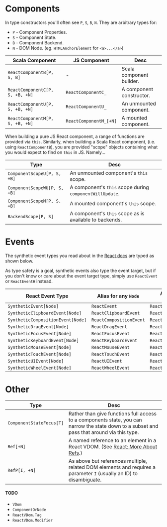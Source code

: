# Components

In type constructors you'll often see `P`, `S`, `B`, `N`.
They are arbitrary types for:
* `P` - Component Properties.
* `S` - Component State.
* `B` - Component Backend.
* `N` - DOM Node. (eg. `HTMLAnchorElement` for `<a>...</a>`)

| Scala Component | JS Component | Desc |
| --------------- | ------------ | ---- |
| `ReactComponentB[P, S, B]`      | -                      | Scala component builder. |
| `ReactComponentC[P, S, +B, +N]` | `ReactComponentC_`     | A component constructor. |
| `ReactComponentU[P, S, +B, +N]` | `ReactComponentU_`     | An unmounted component.  |
| `ReactComponentM[P, S, +B, +N]` | `ReactComponentM_[+N]` | A mounted component.     |

When building a pure JS React component, a range of functions are provided via `this`.
Similarly, when building a Scala React component, (i.e. using `ReactComponentB`),
you are provided "scope" objects containing what you would expect to find on `this` in JS.
Namely...

| Type | Desc |
| ---- | ---- |
| `ComponentScopeU[P, S, +B]` | An unmounted component's `this` scope. |
| `ComponentScopeWU[P, S, +B]` | A component's `this` scope during `componentWillUpdate`. |
| `ComponentScopeM[P, S, +B]` | A mounted component's `this` scope. |
| `BackendScope[P, S]` | A component's `this` scope as is available to backends. |

# Events

The synthetic event types you read about in the [React docs](http://facebook.github.io/react/docs/events.html)
are typed as shown below.

As type safety is a goal, synthetic events also type the event target,
but if you don't know or care about the event target type, simply use `ReactEvent` or `ReactEventH` instead.

| React Event Type | Alias for any `Node` | Aliases `Node` to `+HTMLElement` |
| ---- | ---- | ---- |
| `SyntheticEvent[Node]` | `ReactEvent` | `ReactEventH` |
| `SyntheticClipboardEvent[Node]` | `ReactClipboardEvent` | `ReactClipboardEventH` |
| `SyntheticCompositionEvent[Node]` | `ReactCompositionEvent` | `ReactCompositionEventH` |
| `SyntheticDragEvent[Node]` | `ReactDragEvent` | `ReactDragEventH` |
| `SyntheticFocusEvent[Node]` | `ReactFocusEvent` | `ReactFocusEventH` |
| `SyntheticKeyboardEvent[Node]` | `ReactKeyboardEvent` | `ReactKeyboardEventH` |
| `SyntheticMouseEvent[Node]` | `ReactMouseEvent` | `ReactMouseEventH` |
| `SyntheticTouchEvent[Node]` | `ReactTouchEvent` | `ReactTouchEventH` |
| `SyntheticUIEvent[Node]` | `ReactUIEvent` | `ReactUIEventH` |
| `SyntheticWheelEvent[Node]` | `ReactWheelEvent` | `ReactWheelEventH` |

# Other

| Type | Desc |
| ---- | ---- |
| `ComponentStateFocus[T]` | Rather than give functions full access to a components state, you can narrow the state down to a subset and pass that around via this type. |
| `Ref[+N]` | A named reference to an element in a React VDOM. (See [React: More About Refs](http://facebook.github.io/react/docs/more-about-refs.html).) |
| `RefP[I, +N]` | As above but references multiple, related DOM elements and requires a parameter `I` (usually an ID) to disambiguate. |

#### TODO

* `VDom`
* `ComponentOrNode`
* `ReactVDom.Tag`
* `ReactVDom.Modifier`

